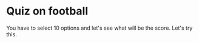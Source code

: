# Quiz on football

You have to select 10 options and let's see what will be the score. 
Let's try this.